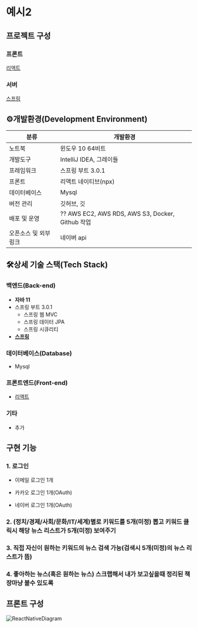 # 예시2

## 프로젝트 구성

### 프론트

[리액트](https://sundries-in-myidea.tistory.com/125)



### 서버

[스프링](https://sundries-in-myidea.tistory.com/134)



## ⚙️개발환경(Development Environment)

| 분류                 | 개발환경                                                     |
| -------------------- | ------------------------------------------------------------ |
| 노트북               | 윈도우 10 64비트                                             |
| 개발도구             | IntelliJ IDEA, 그레이들                                      |
| 프레임워크           | 스프링 부트 3.0.1                                            |
| 프론트               | 리액트 네이티브(npx)                                         |
| 데이터베이스         | Mysql                                                        |
| 버전 관리            | 깃허브, 깃                                                   |
| 배포 및 운영         | ??                    AWS EC2, AWS RDS, AWS S3, Docker, Github 작업 |
| 오픈소스 및 외부링크 | 네이버 api                                                   |



## 🛠상세 기술 스택(Tech Stack)

### 백엔드(Back-end)

- **자바 11**
- 스프링 부트 3.0.1
  - 스프링 웹 MVC
  - 스프링 데이터 JPA
  - 스프링 시큐리티
- **[스프링](https://sundries-in-myidea.tistory.com/134)**

### 데이터베이스(Database)

- Mysql

### 프론트엔드(Front-end)

- [리액트](https://sundries-in-myidea.tistory.com/125)

### 기타

- 추가



## 구현 기능

### 1. 로그인

- 이메일 로그인 1개

- 카카오 로그인 1개(OAuth)

- 네이버 로그인 1개(OAuth)


### 2. (정치/경제/사회/문화/IT/세계)별로 키워드를 5개(미정) 뽑고 키워드 클릭시 해당 뉴스 리스트가 5개(미정) 보여주기



### 3. 직접 자신이 원하는 키워드의 뉴스 검색 가능(검색시 5개(미정)의 뉴스 리스트가 뜸)



### 4. 좋아하는 뉴스(혹은 원하는 뉴스) 스크랩해서 내가 보고싶을때 정리된 책장마냥 볼수 있도록



## 프론트 구성
![ReactNativeDiagram](https://user-images.githubusercontent.com/76507017/211733346-9691ef30-589e-4579-b200-e126afb51849.svg)


